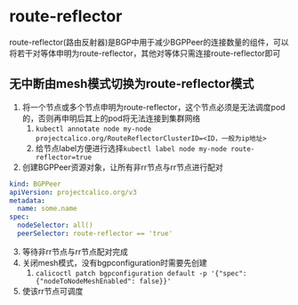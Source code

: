 # route-reflector
route-reflector(路由反射器)是BGP中用于减少BGPPeer的连接数量的组件，可以将若干对等体申明为route-reflector，其他对等体只需连接route-reflector即可

## 无中断由mesh模式切换为route-reflector模式
1. 将一个节点或多个节点申明为route-reflector，这个节点必须是无法调度pod的，否则再申明后其上的pod将无法连接到集群网络
   1. `kubectl annotate node my-node projectcalico.org/RouteReflectorClusterID=<ID，一般为ip地址>`
   2. 给节点label方便进行选择`kubectl label node my-node route-reflector=true`
2. 创建BGPPeer资源对象，让所有非rr节点与rr节点进行配对
```yaml
kind: BGPPeer
apiVersion: projectcalico.org/v3
metadata:
  name: some.name
spec:
  nodeSelector: all()
  peerSelector: route-reflector == 'true'
```
3. 等待非rr节点与rr节点配对完成
4. 关闭mesh模式，没有bgpconfiguration时需要先创建
   1. `calicoctl patch bgpconfiguration default -p '{"spec": {"nodeToNodeMeshEnabled": false}}'`
5. 使该rr节点可调度
